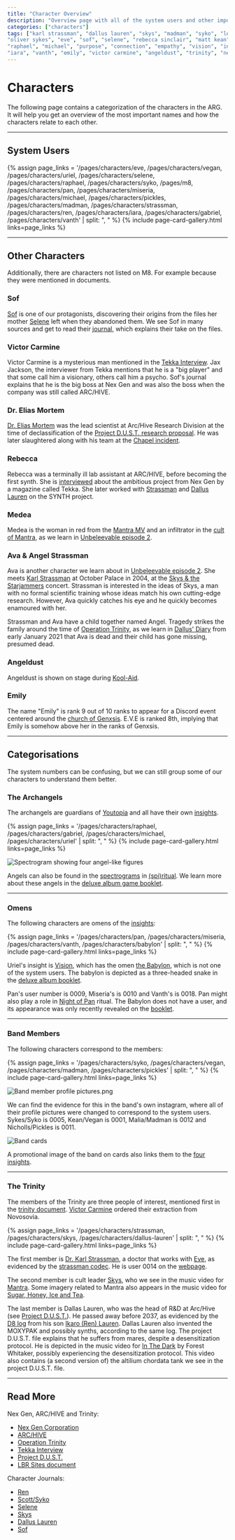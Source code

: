 ```yaml
---
title: "Character Overview"
description: "Overview page with all of the system users and other important characters."
categories: ["characters"]
tags: ["karl strassman", "dallus lauren", "skys", "madman", "syko", "lee malia", "vegan", "matt nichols", "pickles", 
"oliver sykes", "eve", "sof", "selene", "rebecca sinclair", "matt kean", "uriel", "archangels", "omens", "gabriel", 
"raphael", "michael", "purpose", "connection", "empathy", "vision", "insights", "nex gen", "m8", "ikaro lauren", "ren", 
"iara", "vanth", "emily", "victor carmine", "angeldust", "trinity", "nex gen employees", "arc/hive"]
---
```


# Characters

The following page contains a categorization of the characters in the ARG. It will help you get an overview of the most 
important names and how the characters relate to each other.

***

## System Users

{% assign page_links = '/pages/characters/eve, /pages/characters/vegan, /pages/characters/uriel, /pages/characters/selene, /pages/characters/raphael, /pages/characters/syko, /pages/m8, /pages/characters/pan, /pages/characters/miseria, /pages/characters/michael, /pages/characters/pickles, /pages/characters/madman, /pages/characters/strassman, /pages/characters/ren, /pages/characters/iara, /pages/characters/gabriel, /pages/characters/vanth' | split: ", " %}
{% include page-card-gallery.html links=page_links %}

***

## Other Characters

Additionally, there are characters not listed on M8. For example because they were 
mentioned in documents.

### Sof

[Sof](sof) is one of our protagonists, discovering their origins from the files her mother [Selene](selene) left when they 
abandoned them. We see Sof in many sources and get to read their [journal](../lore/journal), which explains their take on the files.

### Victor Carmine

Victor Carmine is a mysterious man mentioned in the [Tekka Interview](../for-sof/tekka_interview). Jax Jackson,
the interviewer from Tekka mentions that he is a "big player" and that some call him a visionary, others call
him a psycho. Sof's journal explains that he is the big boss at Nex Gen and was also the boss when the company was still
called ARC/HIVE.

### Dr. Elias Mortem

[Dr. Elias Mortem](elias-mortem) was the lead scientist at Arc/Hive Research Division at the time of
declassification of the [Project D.U.S.T. research proposal](../for-sof/project_dust). He was later slaughtered
along with his team at the [Chapel incident](../for-sof/chapel).

### Rebecca

Rebecca was a terminally ill lab assistant at ARC/HIVE, before becoming the first
synth. She is [interviewed](../for-sof/tekka_interview) about the ambitious project from Nex Gen
by a magazine called Tekka. She later worked with [Strassman](strassman) and [Dallus Lauren](dallus-lauren) on 
the SYNTH project.

### Medea

Medea is the woman in red from the [Mantra MV](../music/amo-mantra) and an infiltrator in the [cult of Mantra](../lore/mantra), 
as we learn in [Unbeleevable episode 2](../for-sof/unbeleevable2).

### Ava & Angel Strassman

Ava is another character we learn about in [Unbeleevable episode 2](../for-sof/unbeleevable2). She meets 
[Karl Strassman](strassman) at October Palace in 2004, at the [Skys & the Starjammers](../for-sof/skystarjammers) 
concert. Strassman is interested in the ideas of Skys, a man with no formal scientific training whose ideas match his 
own cutting-edge research. However, Ava quickly catches his eye and he quickly becomes enamoured with her. 

Strassman and Ava have a child together named Angel. Tragedy strikes the family around the time of [Operation Trinity](../for-sof/trinity_document), 
as we learn in [Dallus' Diary](../for-sof/dallus-diary) from early January 2021 that Ava is dead and their child 
has gone missing, presumed dead.

### Angeldust

Angeldust is shown on stage during [Kool-Aid](../music/song-koolaid).

### Emily

The name "Emily" is rank 9 out of 10 ranks to appear for a Discord event centered around the 
[church of Genxsis](../lore/church). E.V.E is ranked 8th, implying that Emily is somehow above her in the ranks of Genxsis.

***

## Categorisations

The system numbers can be confusing, but we can still group some of our 
characters to understand them better.

### The Archangels

The archangels are guardians of [Youtopia](../lore/youtopia) and all have their own [insights](../lore/insights).

{% assign page_links = '/pages/characters/raphael, /pages/characters/gabriel, /pages/characters/michael, /pages/characters/uriel' | split: ", " %}
{% include page-card-gallery.html links=page_links %}

![Spectrogram showing four angel-like figures](https://raw.githubusercontent.com/bmth-arg-wiki/wiki-assets/main/music/spectrograms/spectrogram-archangels.png)

Angels can also be found in the [spectrograms](../music/spectrograms) in
[(spi)ritual](../music/song-spiritual). We learn more about these angels in the [deluxe album game booklet](../lore/booklet).

***

### Omens

The following characters are omens of the [insights](../lore/insights):

{% assign page_links = '/pages/characters/pan, /pages/characters/miseria, /pages/characters/vanth, /pages/characters/babylon' | split: ", " %}
{% include page-card-gallery.html links=page_links %}

Uriel's insight is [Vision](../lore/insight4-vision), which has the omen [the Babylon](babylon), which is not one of the 
system users. The babylon is depicted as a three-headed snake in the [deluxe album booklet](../lore/booklet).

Pan's user number is 0009, Miseria's is 0010 and Vanth's is 0018. Pan might also 
play a role in [Night of Pan](../lore/night-of-pan) ritual. The Babylon does not have a user, and its appearance was only recently revealed on the [booklet](../lore/booklet).

***

### Band Members

The following characters correspond to the members:

{% assign page_links = '/pages/characters/syko, /pages/characters/vegan, /pages/characters/madman, /pages/characters/pickles' | split: ", " %}
{% include page-card-gallery.html links=page_links %}

![Band member profile pictures.png](https://raw.githubusercontent.com/bmth-arg-wiki/wiki-assets/main/socials/band_member_profiles.png)

We can find the evidence for this in the band's own instagram, where all of their profile pictures were changed to 
correspond to the system users. Sykes/Syko is 0005, Kean/Vegan is 0001, Malia/Madman is 0012 and Nicholls/Pickles is 0011.

![Band cards](https://raw.githubusercontent.com/bmth-arg-wiki/wiki-assets/main/characters/band-cards.png)

A promotional image of the band on cards also links them to the [four insights](../lore/insights).

***

### The Trinity

The members of the Trinity are three people of interest, mentioned first in the [trinity document](../for-sof/trinity_document). 
[Victor Carmine](victor-carmine) ordered their extraction from Novosovia.

{% assign page_links = '/pages/characters/strassman, /pages/characters/skys, /pages/characters/dallus-lauren' | split: ", " %}
{% include page-card-gallery.html links=page_links %}

The first member is [Dr. Karl Strassman](strassman), a doctor that works with [Eve](eve), as 
evidenced by the [strassman codec](../for-sof/strassmancodec). He is user 0014 on the [webpage](../webpage).

The second member is cult leader [Skys](skys), who we see in the music video for [Mantra](../music/amo-mantra). Some 
imagery related to Mantra also appears in the music video for [Sugar, Honey, Ice and Tea](../music/amo-shit).

The last member is Dallas Lauren, who was the head of R&D at Arc/Hive (see [Project D.U.S.T.](../for-sof/project_dust)). 
He passed away before 2037, as evidenced by the [D8 log](../for-sof/lauren_d8_log) from his son 
[Ikaro (Ren) Lauren](ren). Dallas Lauren also invented the MOXYPAK and possibly synths, according to the 
same log. The project D.U.S.T. file explains that he suffers from mares, despite a desensitization protocol. 
He is depicted in the music video for [In The Dark](../music/amo-in-the-dark) by Forest Whitaker, possibly 
experiencing the desensitization protocol. This video also contains (a second version of) the altilium chordata 
tank we see in the project D.U.S.T. file.

***

## Read More

Nex Gen, ARC/HIVE and Trinity:

- [Nex Gen Corporation](../lore/nex-gen-corporation)
- [ARC/HIVE](../lore/archive)
- [Operation Trinity](../for-sof/trinity_document)
- [Tekka Interview](../for-sof/tekka_interview)
- [Project D.U.S.T.](../for-sof/project_dust)
- [LBR Sites document](../for-sof/lbr_sites)
 
Character Journals:

- [Ren](../for-sof/lauren_d8_log)
- [Scott/Syko](../for-sof/scott_personal_journal)
- [Selene](../for-sof/selene_personal_journal)
- [Skys](../for-sof/skys-diary)
- [Dallus Lauren](../for-sof/dallus-diary)
- [Sof](../lore/journal)
